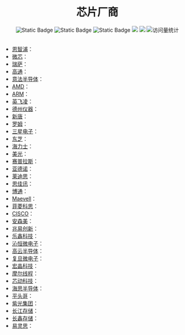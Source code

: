 <div align="center">
<h1>芯片厂商</h1>
</div>


<div align="center">
    <img alt="Static Badge" src="https://img.shields.io/badge/QQ-1482275402-red">
    <img alt="Static Badge" src="https://img.shields.io/badge/%E5%BE%AE%E4%BF%A1-lizhengxiao99-green">
    <img alt="Static Badge" src="https://img.shields.io/badge/Email-dauger%40126.com-brown">
    <a href="https://blog.csdn.net/daoge2666/"><img src="https://img.shields.io/badge/CSDN-论坛-c32136" /></a>
    <a href="https://www.zhihu.com/people/dao-ge-92-60/"><img src="https://img.shields.io/badge/Zhihu-知乎-blue" /></a>
    <img src="https://komarev.com/ghpvc/?username=LiZhengXiao99&label=Views&color=0e75b6&style=flat" alt="访问量统计" />
</div>

<br/>

* [恩智浦](https://www.nxp.com.cn/)：
* [微芯](https://www.microchip.com/)：
* [瑞萨](https://www.renesas.cn/cn/zh)：
* [高通](https://www.qualcomm.cn/)：
* [意法半导体](https://www.st.com/content/st_com/zh.html)：
* [AMD](https://www.amd.com/zh-cn.html)：
* [ARM](https://www.arm.com/)：
* [英飞凌](https://www.infineon.com/)：
* [德州仪器](https://www.ti.com.cn/)：
* [新唐](https://www.nuvoton.com.cn/)：
* [罗姆](https://www.rohm.com.cn/)：
* [三星电子](https://www.samsung.com.cn/)：
* [东芝](https://www.toshiba.com.cn/)：
* [海力士](https://www.skhynix.com.cn/)：
* [美光](https://www.micron.cn/)：
* [赛普拉斯](https://www.infineon.com/?utm_source=cypress&utm_medium=referral&utm_campaign=202110_globe_en_all_integration-homepage&redirId=test_homepage)：
* [亚德诺](https://www.analog.com/cn/index.html)：
* [莱迪思](https://www.latticesemi.com/zh-CN/)：
* [思佳讯](https://www.skyworksinc.com/?Lang=zh-cn)：
* [博通](https://www.broadcom.cn/)：
* [Maevell](https://www.marvell.com/)：
* [菲菱科思](http://www.phoenixcompany.cn/)：
* [CISCO](https://www.cisco.com/)：
* [安森美](https://www.onsemi.cn/)：
* [兆易创新](https://www.gigadevice.com.cn/)：
* [乐鑫科技](http://espressif.cn/zh-hans)：
* [沁恒微电子](https://www.wch.cn/products/CH569.html)：
* [高云半导体](http://www.gowinsemi.com.cn/)：
* [复旦微电子](https://www.fmsh.com/products.shtml)：
* [宏晶科技](http://www.macrosilicon.com/default.asp)：
* [摩尔线程](https://www.mthreads.com/)：
* [芯动科技](https://www.innosilicon.cn/)：
* [海思半导体](https://www.hisilicon.com/en)：
* [平头哥](https://www.t-head.cn/)：
* [紫光集团](https://www.unigroup.com.cn/)：
* [长江存储](https://www.ymtc.com/)：
* [长鑫存储](https://www.cxmt.com/)：
* [易灵思](https://www.elitestek.com/index.html)：